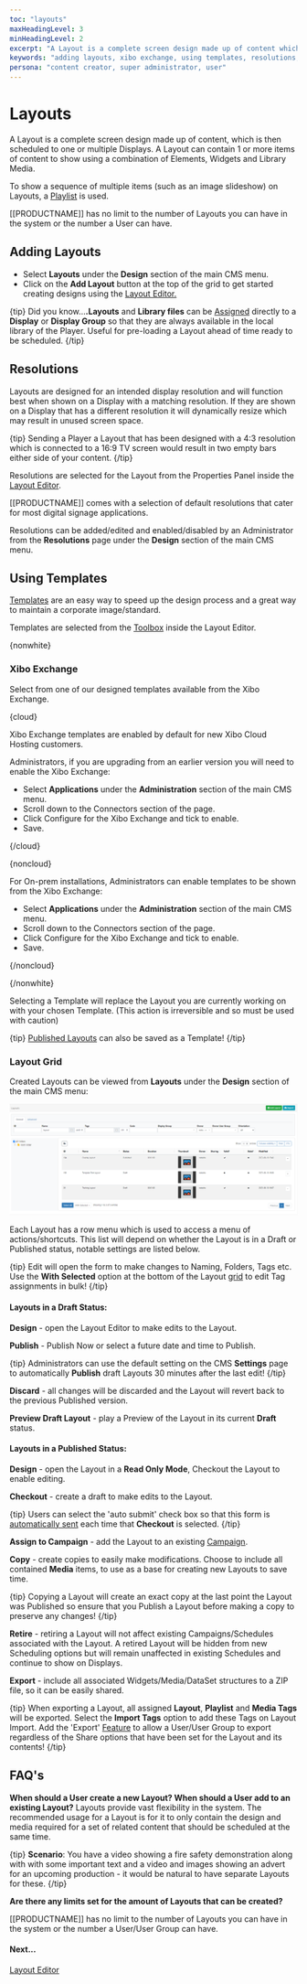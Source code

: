```yaml
---
toc: "layouts"
maxHeadingLevel: 3
minHeadingLevel: 2
excerpt: "A Layout is a complete screen design made up of content which is then scheduled to a Display"
keywords: "adding layouts, xibo exchange, using templates, resolutions, checkout, preview layout, preview draft layout, assign to campaign, retire layout, export layout, publish "
persona: "content creator, super administrator, user"
---
```


# Layouts

A Layout is a complete screen design made up of content, which is then scheduled to one or multiple Displays. A Layout can contain 1 or more items of content to show using a combination of Elements, Widgets and Library Media.

To show a sequence of multiple items (such as an image slideshow) on Layouts, a [Playlist](media_playlists.html) is used.

[[PRODUCTNAME]] has no limit to the number of Layouts you can have in the system or the number a User can have.

## Adding Layouts

- Select **Layouts** under the **Design** section of the main CMS menu.
- Click on the **Add Layout** button at the top of the grid to get started creating designs using the [Layout Editor.](layouts_editor.html)

{tip}
Did you know…**.Layouts** and **Library files** can be [Assigned](displays.html#content-assign-files--layouts) directly to a **Display** or **Display Group** so that they are always available in the local library of the Player. Useful for pre-loading a Layout ahead of time ready to be scheduled.
{/tip}


## Resolutions

Layouts are designed for an intended display resolution and will function best when shown on a Display with a matching resolution. If they are shown on a Display that has a different resolution it will dynamically resize which may result in unused screen space.  

{tip}
Sending a Player a Layout that has been designed with a 4:3 resolution which is connected to a 16:9 TV screen would result in two empty bars either side of your content. 
{/tip}

Resolutions are selected for the Layout from the Properties Panel inside the [Layout Editor](layouts_editor.html).

[[PRODUCTNAME]] comes with a selection of default resolutions that cater for most digital signage applications.  

Resolutions can be added/edited and enabled/disabled by an Administrator from the **Resolutions** page under the **Design** section of the main CMS menu.

 ## Using Templates

[Templates](layouts_templates.html) are an easy way to speed up the design process and a great way to maintain a corporate image/standard.

Templates are selected from the [Toolbox](layouts_editor.html#content-toolbar) inside the Layout Editor.

{nonwhite}

### Xibo Exchange

Select from one of our designed templates available from the Xibo Exchange.

{cloud}

Xibo Exchange templates are enabled by default for new Xibo Cloud Hosting customers.

Administrators, if you are upgrading from an earlier version you will need to enable the Xibo Exchange:

- Select **Applications** under the **Administration** section of the main CMS menu.
- Scroll down to the Connectors section of the page.
- Click Configure for the Xibo Exchange and tick to enable.
- Save.

{/cloud}

{noncloud}

For On-prem installations, Administrators can enable templates to be shown from the Xibo Exchange:

- Select **Applications** under the **Administration** section of the main CMS menu.
- Scroll down to the Connectors section of the page.
- Click Configure for the Xibo Exchange and tick to enable.
- Save.

{/noncloud}

{/nonwhite}

Selecting a Template will replace the Layout you are currently working on with your chosen Template. (This action is irreversible and so must be used with caution)

{tip}
[Published Layouts](layouts_editor_publish_options.html) can also be saved as a Template!
{/tip}

### Layout Grid

Created Layouts can be viewed from **Layouts** under the **Design** section of the main CMS menu:

![Layout Grid](img/v4_layouts_grid.png)

Each Layout has a row menu which is used to access a menu of actions/shortcuts. This list will depend on whether the Layout is in a Draft or Published status, notable settings are listed below.

{tip}
Edit will open the form to make changes to Naming, Folders, Tags etc.
Use the **With Selected** option at the bottom of the Layout [grid](tour_cms_navigation.html#content-grids) to edit Tag assignments in bulk!
{/tip}

#### Layouts in a Draft Status:

**Design** - open the Layout Editor to make edits to the Layout.

**Publish** - Publish Now or select a future date and time to Publish.

{tip}
Administrators can use the default setting on the CMS **Settings** page to automatically **Publish** draft Layouts 30 minutes after the last edit!
{/tip}

**Discard** -  all changes will be discarded and the Layout will revert back to the previous Published version.

**Preview Draft Layout** - play a Preview of the Layout in its current **Draft** status.

#### Layouts in a Published Status:

**Design** - open the Layout in a **Read Only Mode**, Checkout the Layout to enable editing.

**Checkout** - create a draft to make edits to the Layout.

{tip}
Users can select the 'auto submit' check box so that this form is [automatically sent](tour_cms_navigation.html#content-automatic-submission-of-forms) each time that **Checkout** is selected. 
{/tip}

**Assign to Campaign** - add the Layout to an existing [Campaign](layouts_campaigns.html).

**Copy** - create copies to easily make modifications.  Choose to include all contained **Media** items, to use as a base for creating new Layouts to save time.

{tip}
Copying a Layout will create an exact copy at the last point the Layout was Published so ensure that you Publish a Layout before making a copy to preserve any changes!
{/tip}

**Retire** - retiring a Layout will not affect existing Campaigns/Schedules associated with the Layout. A retired Layout will be hidden from new Scheduling options but will remain unaffected in existing Schedules and continue to show on Displays.

**Export** - include all associated Widgets/Media/DataSet structures to a ZIP file, so it can be easily shared. 

{tip}
When exporting a Layout, all assigned **Layout**, **Playlist** and **Media Tags** will be exported. Select the **Import Tags** option to add these Tags on Layout Import.
Add the 'Export' [Feature](users_features_and_sharing.html) to allow a User/User Group to export regardless of the Share options that have been set for the Layout and its contents!
{/tip}

## FAQ's

**When should a User create a new Layout? When should a User add to an existing Layout?**
Layouts provide vast flexibility in the system. The recommended usage for a Layout is for it to only contain the design and media required for a set of related content that should be scheduled at the same time.

{tip}
**Scenario**:
You have a video showing a fire safety demonstration along with with some important text and a video and images showing an advert for an upcoming production - it would be natural to have separate Layouts for these.
{/tip}

**Are there any limits set for the amount of Layouts that can be created?**

[[PRODUCTNAME]] has no limit to the number of Layouts you can have in the system or the number a User/User Group can have.

#### Next...

[Layout Editor](layouts_editor.html)

